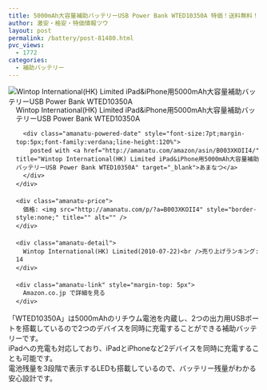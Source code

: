 ```yaml
---
title: 5000mAh大容量補助バッテリーUSB Power Bank WTED10350A 特価！送料無料！
author: 激安・格安・特価情報ツウ
layout: post
permalink: /battery/post-81480.html
pvc_views:
  - 1772
categories:
  - 補助バッテリー
---
```

<div class="amanatu-box" style="margin-bottom:0px;">
  <div class="amanatu-image" style="float:left;">
    <img src="http://i1.wp.com/ecx.images-amazon.com/images/I/311niRZHW2L._SL160_.jpg?w=546" alt="Wintop International(HK) Limited iPad&iPhone用5000mAh大容量補助バッテリーUSB Power Bank WTED10350A" style="border: none;" data-recalc-dims="1" />
  </div>
  
  <div class="amanatu-info" style="float:left;margin-left:15px;line-height:120%">
    <div class="amanatu-name" style="margin-bottom:10px;line-height:120%">
      Wintop International(HK) Limited iPad&iPhone用5000mAh大容量補助バッテリーUSB Power Bank WTED10350A 
      
      <div class="amanatu-powered-date" style="font-size:7pt;margin-top:5px;font-family:verdana;line-height:120%">
        posted with <a href="http://amanatu.com/amazon/asin/B003XKOII4/" title="Wintop International(HK) Limited iPad&iPhone用5000mAh大容量補助バッテリーUSB Power Bank WTED10350A" target="_blank">あまなつ</a>
      </div>
    </div>
    
    <div class="amanatu-price">
      価格: <img src="http://amanatu.com/p/?a=B003XKOII4" style="border-style:none;" title="" alt="" />
    </div>
    
    <div class="amanatu-detail">
      Wintop International(HK) Limited(2010-07-22)<br />売り上げランキング: 14
    </div>
    
    <div class="amanatu-link" style="margin-top: 5px">
      Amazon.co.jp で詳細を見る
    </div>
  </div>
  
  <div class="amanatu-footer" style="clear: left">
  </div>
</div>

<!--more-->

  
「WTED10350A」は5000mAhのリチウム電池を内蔵し、2つの出力用USBポートを搭載しているので2つのデバイスを同時に充電することができる補助バッテリーです。  
iPadへの充電も対応しており、iPadとiPhoneなど2デバイスを同時に充電することも可能です。  
電池残量を3段階で表示するLEDも搭載しているので、バッテリー残量がわかる安心設計です。